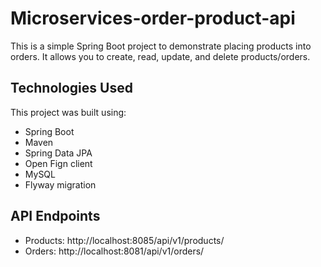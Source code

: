 # Microservices-order-product-api

This is a simple Spring Boot project to demonstrate placing products into orders. It allows you to create, read, update, and delete products/orders.

## Technologies Used
This project was built using:
- Spring Boot
- Maven
- Spring Data JPA
- Open Fign client
- MySQL
- Flyway migration

## API Endpoints
- Products: http://localhost:8085/api/v1/products/
- Orders: http://localhost:8081/api/v1/orders/
